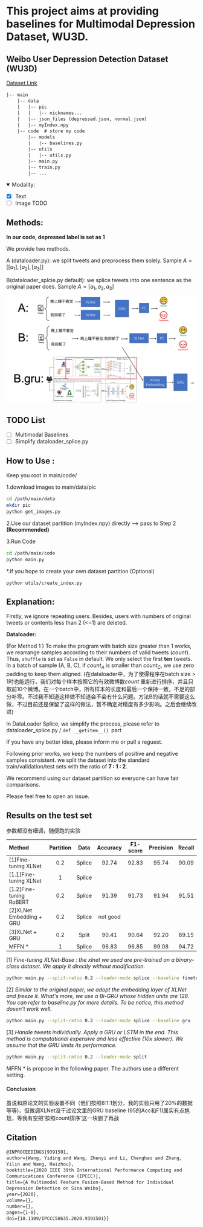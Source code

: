 # This project aims at providing baselines for Multimodal Depression Dataset, WU3D.

## Weibo User Depression Detection Dataset (WU3D)
[Dataset Link](https://github.com/aidenwang9867Weibo-User-Depession-Detection-Dataset)
```
|-- main
    |-- data
    |   |-- pic
    |   |   |-- nicknames...
    |   |-- json_files (depressed.json, normal.json)
    |   |-- myIndex.npy
    |-- code  # store my code
        |-- models
        |   |-- baselines.py
        |-- utils
        |   |-- utils.py
        |-- main.py
        |-- train.py
        |-- ...
```
<details open>
<summary>Modality:</summary>

- [x] Text
- [ ] Image TODO
</details>


## Methods:

**In our code, depressed label is set as 1**

We provide two methods. 

A (dataloader.py): we split tweets and preprocess them solely. Sample $A = [[a_1], [a_2], [a_3]]$ 

B(dataloader_splcie.py default): we splice tweets into one sentence as the original paper does. Sample $A = [a_1, a_2, a_3]$

![image](pic/methods.png)

## TODO List
- [ ] Multimodal Baselines
- [ ] Simplify dataloader_splice.py

## How to Use :

Keep you root in main/code/

1.download images to main/data/pic

```bash
cd /path/main/data
mkdir pic
python get_images.py
```

2.Use our dataset partition (myIndex.npy) directly --> pass to Step 2 **(Recommended)**


3.Run Code

```bash
cd /path/main/code
python main.py
```

*.If you hope to create your own dataset partition (Optional) 

```bash
python utils/create_index.py
```

## Explanation:
Firstly, we ignore repeating users. Besides, users with numbers of original tweets or contents less than 2 (<=1) are deleted. 

**Dataloader:** 

(For Method 1 ) To make the program with batch size greater than 1 works, we rearrange samples according to their numbers of valid tweets ($count$). Thus, ```shuffle``` is set as ```False``` in default. We only select the first **ten** tweets. In a batch of sample (A, B, C), if $count_A$ is smaller than $count_C$, we use zero padding to keep them aligned. (在dataloader中，为了使得程序在batch size > 1时也能运行，我们对每个样本按照它的有效微博数$count$ 重新进行排序，并且只取前10个微博。在一个batch中，所有样本的长度和最后一个保持一致，不足的部分补零。不过我不知道这样做不知道会不会有什么问题。方法B的话就不需要这么做，不过目前还是保留了这样的做法，暂不确定对精度有多少影响。之后会继续改进)

In DataLoader Splice, we simplify the process, please refer to dataloader_splice.py / ```def __getitem__() ```part

If you have any better idea, please inform me or pull a reguest. 

Following prior works, we keep the numbers of positive and negative samples consistent. we split the dataset into the standard train/validation/test sets with the ratio of **7 : 1 : 2**. 

We recommend using our dataset partition so everyone can have fair comparisons.

Please feel free to open an issue.

## Results on the test set
参数都没有细调，随便跑的实验

| Method | Partition | Data | Accuracy | F1-score | Precision | Recall |
|:---|:---:|:---:|:---:|:---:|:---:| :---: |
|[1]Fine-tuning XLNet | 0.2 | Splice | 92.74 | 92.83 | 95.74 | 90.09 |
|[1.1]Fine-tuning XLNet | 1 | Splice |  |  |  |  |
|[1.2]Fine-tuning RoBERT | 0.2 | Splice | 91.39 | 91.73 | 91.94 | 91.51 |
|[2]XLNet Embedding + GRU | 0.2 | Splice | not good |  |  | |
|[3]XLNet + GRU | 0.2 | Split | 90.41 | 90.64 | 92.20 | 89.15 |
|MFFN * | 1 | Splice | 96.83 | 96.85 | 99.08 | 94.72 |

[1] *Fine-tuning XLNet-Base : the xlnet we used are pre-trained on a binary-class dataset. We apply it directly without modification.*
```bash
python main.py --split-ratio 0.2 --loader-mode splice --baseline finetune
```

[2] *Similar to the original paper, we adopt the embedding layer of XLNet and freeze it. What's more, we use a Bi-GRU whose hidden units are 128. You can refer to baseline.py for more details. To be notice, this method dosen't work well.*

```bash
python main.py --split-ratio 0.2 --loader-mode splice --baseline gru
```

[3] *Handle tweets individually. Apply a GRU or LSTM in the end. This method is computational expensive and less effective (10x slower). We assume that the GRU limits its performance.*

```bash
python main.py --split-ratio 0.2 --loader-mode split
```

MFFN \* is propose in the following paper. The authors use a different setting.

#### Conclusion

虽说和原论文的实验设置不同（他们按照8:1:1划分，我的实验只用了20%的数据等等)，但微调XLNet没干过论文里的GRU baseline (95的Acc和F1)属实有点尴尬，等我有空把'按照count排序'这一块删了再战

## Citation

```
@INPROCEEDINGS{9391501,
author={Wang, Yiding and Wang, Zhenyi and Li, Chenghao and Zhang, Yilin and Wang, Haizhou},
booktitle={2020 IEEE 39th International Performance Computing and Communications Conference (IPCCC)}, 
title={A Multimodal Feature Fusion-Based Method for Individual Depression Detection on Sina Weibo}, 
year={2020},
volume={},
number={},
pages={1-8},
doi={10.1109/IPCCC50635.2020.9391501}}
```
